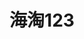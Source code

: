 ---
description: 推荐大家了解下这方面的信息。只是衣服化妆品奶粉的介绍太多了。
layout: post
results:
- primaryGenreName: Utilities
  version: '0.5.0'
  artworkUrl100: http://a1151.phobos.apple.com/us/r1000/017/Purple/v4/1a/2a/12/1a2a122e-ae03-13f5-53a3-3e506a678e4c/mzl.xosfhnlz.png
  trackViewUrl: https://itunes.apple.com/cn/app/hai-tao123/id685929474?mt=8&uo=4
  artworkUrl60: http://a144.phobos.apple.com/us/r1000/023/Purple4/v4/3d/3b/b7/3d3bb793-63a2-126d-0fa4-0d6f95485dbf/app_icon_57.png
  sellerName: xu ugg
  supportedDevices:
  - iPadFourthGen
  - iPhone-3GS
  - iPadFourthGen4G
  - iPad23G
  - iPhone4S
  - iPad3G
  - iPhone4
  - iPodTouchourthGen
  - iPadMini
  - iPodTouchThirdGen
  - iPadThirdGen4G
  - iPodTouchFifthGen
  - iPadWifi
  - iPhone5
  - iPadMini4G
  - iPad2Wifi
  - iPadThirdGen
  genres:
  - 工具
  - 导航
  trackName: 海淘123
  description: 海淘123旨在帮助海淘新手解决各类海淘购物问题，包括如何信用卡支付、如何挑选转运公司、关税相关问题、海淘热门网站汇总等等，并针对海外重点商家做了海淘指南，例如Amazon专区等等。
  price: 0
  trackId: 685929474
  releaseDate: '2013-08-15T08:01:56Z'
  screenshotUrls:
  - http://a3.mzstatic.com/us/r30/Purple/v4/9e/71/cf/9e71cf0c-2797-d1f9-134f-e7a2157f8dbd/screen1136x1136.jpeg
  - http://a1.mzstatic.com/us/r30/Purple6/v4/7a/5c/fd/7a5cfd29-f5be-10b2-61a0-644b8cc15439/screen1136x1136.jpeg
  - http://a5.mzstatic.com/us/r30/Purple/v4/be/c0/1c/bec01c3b-1a27-76a0-50bf-dc843c84e265/screen1136x1136.jpeg
  - http://a5.mzstatic.com/us/r30/Purple6/v4/58/f1/6c/58f16c45-fba3-6a85-c57e-e09aac289d55/screen1136x1136.jpeg
  artistViewUrl: https://itunes.apple.com/cn/artist/fanmeli.com/id487596163?uo=4
  primaryGenreId: 6002
  kind: software
  fileSizeBytes: '925243'
  bundleId: com.etao.searchdev.haitao123.pub
  trackContentRating: 4+
  artistName: fanmeli.com
  trackCensoredName: 海淘123
  isGameCenterEnabled: false
  contentAdvisoryRating: 4+
  languageCodesISO2A:
  - EN
  features: &a []
  wrapperType: software
  artworkUrl512: http://a1151.phobos.apple.com/us/r1000/017/Purple/v4/1a/2a/12/1a2a122e-ae03-13f5-53a3-3e506a678e4c/mzl.xosfhnlz.png
  formattedPrice: 免费
  artistId: 487596163
  genreIds:
  - '6002'
  - '6010'
  currency: CNY
  ipadScreenshotUrls: *a
category: 工具
tags: tag1
resultCount: 1
title: 海淘123

---